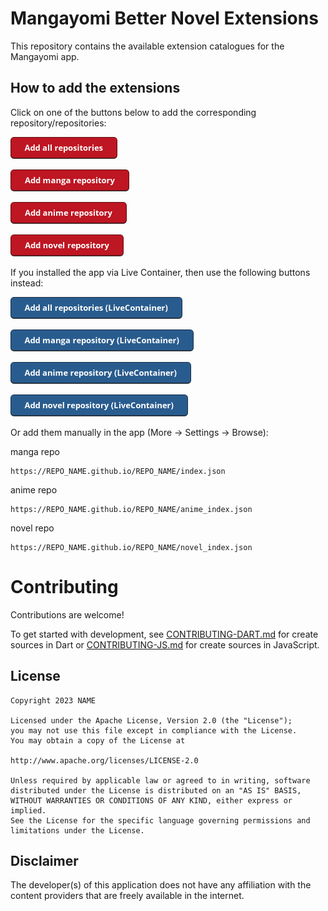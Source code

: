 # Mangayomi Better Novel Extensions

This repository contains the available extension catalogues for the Mangayomi app.

## How to add the extensions

Click on one of the buttons below to add the corresponding repository/repositories:

<a href="https://intradeus.github.io/http-protocol-redirector?r=mangayomi://add-repo?repo_name=REPO_NAME%26repo_url=https://github.com/REPO_NAME/REPO_NAME%26manga_url=https://REPO_NAME.github.io/REPO_NAME/index.json%26anime_url=https://REPO_NAME.github.io/REPO_NAME/anime_index.json%26novel_url=https://REPO_NAME.github.io/REPO_NAME/novel_index.json"><img alt="Add all repositories" src="images/add-all-repositories.png" height="35"></a>

<a href="https://intradeus.github.io/http-protocol-redirector?r=mangayomi://add-repo?repo_name=REPO_NAME%26repo_url=https://github.com/REPO_NAME/REPO_NAME%26manga_url=https://REPO_NAME.github.io/REPO_NAME/index.json"><img alt="Add manga repository" src="images/add-manga-repository.png" height="35"></a>

<a href="https://intradeus.github.io/http-protocol-redirector?r=mangayomi://add-repo?repo_name=REPO_NAME%26repo_url=https://github.com/REPO_NAME/REPO_NAME%26anime_url=https://REPO_NAME.github.io/REPO_NAME/anime_index.json"><img alt="Add anime repository" src="images/add-anime-repository.png" height="35"></a>

<a href="https://intradeus.github.io/http-protocol-redirector?r=mangayomi://add-repo?repo_name=REPO_NAME%26repo_url=https://github.com/REPO_NAME/REPO_NAME%26novel_url=https://REPO_NAME.github.io/REPO_NAME/novel_index.json"><img alt="Add novel repository" src="images/add-novel-repository.png" height="35"></a>

If you installed the app via Live Container, then use the following buttons instead:

<a href="https://intradeus.github.io/http-protocol-redirector?r=livecontainer://open-url?url=INSERT_BASE64_URL"><img alt="Add all repositories" src="images/add-all-repositories-livecontainer.png" height="35"></a>

<a href="https://intradeus.github.io/http-protocol-redirector?r=livecontainer://open-url?url=INSERT_BASE64_URL"><img alt="Add manga repository" src="images/add-manga-repository-livecontainer.png" height="35"></a>

<a href="https://intradeus.github.io/http-protocol-redirector?r=livecontainer://open-url?url=INSERT_BASE64_URL"><img alt="Add anime repository" src="images/add-anime-repository-livecontainer.png" height="35"></a>

<a href="https://intradeus.github.io/http-protocol-redirector?r=livecontainer://open-url?url=INSERT_BASE64_URL"><img alt="Add novel repository" src="images/add-novel-repository-livecontainer.png" height="35"></a>

Or add them manually in the app (More -> Settings -> Browse):

manga repo
```
https://REPO_NAME.github.io/REPO_NAME/index.json
```

anime repo 
```
https://REPO_NAME.github.io/REPO_NAME/anime_index.json
```

novel repo 
```
https://REPO_NAME.github.io/REPO_NAME/novel_index.json
```

# Contributing

Contributions are welcome!

To get started with development, see [CONTRIBUTING-DART.md](./CONTRIBUTING-DART.md) for create sources in Dart or [CONTRIBUTING-JS.md](./CONTRIBUTING-JS.md) for create sources in JavaScript.

## License

    Copyright 2023 NAME

    Licensed under the Apache License, Version 2.0 (the "License");
    you may not use this file except in compliance with the License.
    You may obtain a copy of the License at

    http://www.apache.org/licenses/LICENSE-2.0

    Unless required by applicable law or agreed to in writing, software
    distributed under the License is distributed on an "AS IS" BASIS,
    WITHOUT WARRANTIES OR CONDITIONS OF ANY KIND, either express or implied.
    See the License for the specific language governing permissions and
    limitations under the License.



## Disclaimer

The developer(s) of this application does not have any affiliation with the content providers that are freely available in the internet.

